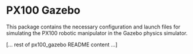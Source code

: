 # PX100 Gazebo

This package contains the necessary configuration and launch files for simulating the PX100 robotic manipulator in the Gazebo physics simulator.

[... rest of px100_gazebo README content ...]